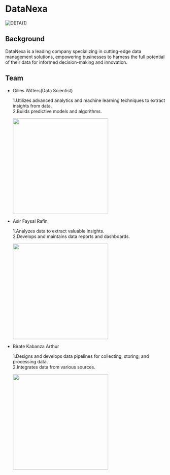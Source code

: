 # DataNexa
![DETA(1)](https://github.com/arthurbirate/DataNexa_Cloud_AI/assets/91176031/45ecede5-e84d-46b4-9bf0-d66424855466)

## Background

DataNexa is a leading company specializing in cutting-edge data management solutions, empowering businesses to harness the full potential of their data for informed decision-making and innovation.

## Team

* Gilles Witters(Data Scientist)

   1.Utilizes advanced analytics and machine learning techniques to extract insights from data.</br>
   2.Builds predictive models and algorithms.

  <img src="https://github.com/arthurbirate/DataNexa_Cloud_AI/assets/91176031/2ed4631c-7f92-47e7-9db0-796475167346" width="300">
* Asir Faysal Rafin

   1.Analyzes data to extract valuable insights.</br>
   2.Develops and maintains data reports and dashboards.
  
  <img src="https://github.com/arthurbirate/DataNexa_Cloud_AI/assets/91176031/167dfea6-5748-4005-a422-aff3ccccf419" width="300">


* Birate Kabanza Arthur

   1.Designs and develops data pipelines for collecting, storing, and processing data.</br>
   2.Integrates data from various sources.

   <img src="https://github.com/arthurbirate/DataNexa_Cloud_AI/assets/91176031/c4fd79d8-b5f6-4d2f-9d32-6180fda7988d" width="300" height="300">




